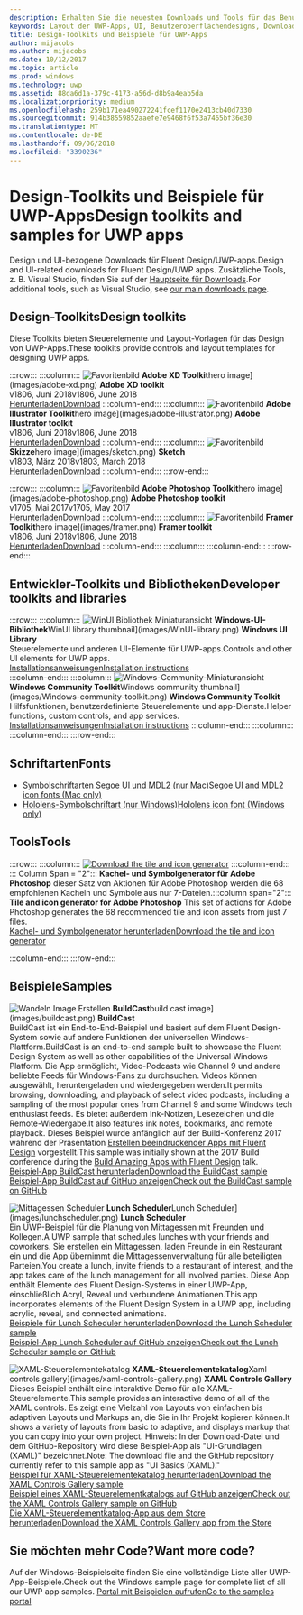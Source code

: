```yaml
---
description: Erhalten Sie die neuesten Downloads und Tools für das Benutzeroberflächenlayout und Steuerelementdesign für UWP-Apps.
keywords: Layout der UWP-Apps, UI, Benutzeroberflächendesigns, Downloads, UWP-Tools
title: Design-Toolkits und Beispiele für UWP-Apps
author: mijacobs
ms.author: mijacobs
ms.date: 10/12/2017
ms.topic: article
ms.prod: windows
ms.technology: uwp
ms.assetid: 88da6d1a-379c-4173-a56d-d8b9a4eab5da
ms.localizationpriority: medium
ms.openlocfilehash: 259b171ea490272241fcef1170e2413cb40d7330
ms.sourcegitcommit: 914b38559852aaefe7e9468f6f53a7465bf36e30
ms.translationtype: MT
ms.contentlocale: de-DE
ms.lasthandoff: 09/06/2018
ms.locfileid: "3390236"
---
```

# <a name="design-toolkits-and-samples-for-uwp-apps"></a><span data-ttu-id="4bc88-104">Design-Toolkits und Beispiele für UWP-Apps</span><span class="sxs-lookup"><span data-stu-id="4bc88-104">Design toolkits and samples for UWP apps</span></span>
 

<span data-ttu-id="4bc88-105">Design und UI-bezogene Downloads für Fluent Design/UWP-apps.</span><span class="sxs-lookup"><span data-stu-id="4bc88-105">Design and UI-related downloads for Fluent Design/UWP apps.</span></span> <span data-ttu-id="4bc88-106">Zusätzliche Tools, z. B. Visual Studio, finden Sie auf der <a href="https://developer.microsoft.com/downloads">Hauptseite für Downloads</a>.</span><span class="sxs-lookup"><span data-stu-id="4bc88-106">For additional tools, such as Visual Studio, see <a href="https://developer.microsoft.com/downloads">our main downloads page</a>.</span></span> 


## <a name="design-toolkits"></a><span data-ttu-id="4bc88-107">Design-Toolkits</span><span class="sxs-lookup"><span data-stu-id="4bc88-107">Design toolkits</span></span>

<span data-ttu-id="4bc88-108">Diese Toolkits bieten Steuerelemente und Layout-Vorlagen für das Design von UWP-Apps.</span><span class="sxs-lookup"><span data-stu-id="4bc88-108">These toolkits provide controls and layout templates for designing UWP apps.</span></span>

:::row:::
    :::column:::
        ![<span data-ttu-id="4bc88-109">Favoritenbild](images/adobe-xd.png) <b>Adobe XD Toolkit</b></span><span class="sxs-lookup"><span data-stu-id="4bc88-109">hero image](images/adobe-xd.png) <b>Adobe XD toolkit</b></span></span><br>
        <span data-ttu-id="4bc88-110">v1806, Juni 2018</span><span class="sxs-lookup"><span data-stu-id="4bc88-110">v1806, June 2018</span></span><br>
        <a href="https://aka.ms/adobexdtoolkit"><span data-ttu-id="4bc88-111">Herunterladen</span><span class="sxs-lookup"><span data-stu-id="4bc88-111">Download</span></span></a>
    :::column-end:::
    :::column:::
        ![<span data-ttu-id="4bc88-112">Favoritenbild](images/adobe-illustrator.png) <b>Adobe Illustrator Toolkit</b></span><span class="sxs-lookup"><span data-stu-id="4bc88-112">hero image](images/adobe-illustrator.png) <b>Adobe Illustrator toolkit</b></span></span><br>
        <span data-ttu-id="4bc88-113">v1806, Juni 2018</span><span class="sxs-lookup"><span data-stu-id="4bc88-113">v1806, June 2018</span></span><br>
        <a href="https://aka.ms/adobeillustratortoolkit"><span data-ttu-id="4bc88-114">Herunterladen</span><span class="sxs-lookup"><span data-stu-id="4bc88-114">Download</span></span></a>
    :::column-end:::
    :::column:::
        ![<span data-ttu-id="4bc88-115">Favoritenbild](images/sketch.png) <b>Skizze</b></span><span class="sxs-lookup"><span data-stu-id="4bc88-115">hero image](images/sketch.png) <b>Sketch</b></span></span><br>
        <span data-ttu-id="4bc88-116">v1803, März 2018</span><span class="sxs-lookup"><span data-stu-id="4bc88-116">v1803, March 2018</span></span><br>
        <a href="https://aka.ms/sketchtoolkit"><span data-ttu-id="4bc88-117">Herunterladen</span><span class="sxs-lookup"><span data-stu-id="4bc88-117">Download</span></span></a>
    :::column-end:::
:::row-end:::

:::row:::
    :::column:::
        ![<span data-ttu-id="4bc88-118">Favoritenbild](images/adobe-photoshop.png) <b>Adobe Photoshop Toolkit</b></span><span class="sxs-lookup"><span data-stu-id="4bc88-118">hero image](images/adobe-photoshop.png) <b>Adobe Photoshop toolkit</b></span></span><br>
        <span data-ttu-id="4bc88-119">v1705, Mai 2017</span><span class="sxs-lookup"><span data-stu-id="4bc88-119">v1705, May 2017</span></span><br>
        <a href="https://aka.ms/adobephotoshoptoolkit"><span data-ttu-id="4bc88-120">Herunterladen</span><span class="sxs-lookup"><span data-stu-id="4bc88-120">Download</span></span></a>
    :::column-end:::
    :::column:::
        ![<span data-ttu-id="4bc88-121">Favoritenbild](images/framer.png) <b>Framer Toolkit</b></span><span class="sxs-lookup"><span data-stu-id="4bc88-121">hero image](images/framer.png) <b>Framer toolkit</b></span></span><br>
        <span data-ttu-id="4bc88-122">v1806, Juni 2018</span><span class="sxs-lookup"><span data-stu-id="4bc88-122">v1806, June 2018</span></span><br>
        <a href="https://aka.ms/framertoolkit"><span data-ttu-id="4bc88-123">Herunterladen</span><span class="sxs-lookup"><span data-stu-id="4bc88-123">Download</span></span></a>
    :::column-end:::
    :::column:::
    :::column-end:::
:::row-end:::

## <a name="developer-toolkits-and-libraries"></a><span data-ttu-id="4bc88-124">Entwickler-Toolkits und Bibliotheken</span><span class="sxs-lookup"><span data-stu-id="4bc88-124">Developer toolkits and libraries</span></span>

:::row:::
    :::column:::
        ![<span data-ttu-id="4bc88-125">WinUI Bibliothek Miniaturansicht](images/WinUI-library.png) <b>Windows-UI-Bibliothek</b></span><span class="sxs-lookup"><span data-stu-id="4bc88-125">WinUI library thumbnail](images/WinUI-library.png) <b>Windows UI Library</b></span></span><br>
        <span data-ttu-id="4bc88-126">Steuerelemente und anderen UI-Elemente für UWP-apps.</span><span class="sxs-lookup"><span data-stu-id="4bc88-126">Controls and other UI elements for UWP apps.</span></span><br/>
        <a href="/uwp/toolkits/winui/getting-started"><span data-ttu-id="4bc88-127">Installationsanweisungen</span><span class="sxs-lookup"><span data-stu-id="4bc88-127">Installation instructions</span></span></a><br/>
    :::column-end:::
    :::column:::
        ![<span data-ttu-id="4bc88-128">Windows-Community-Miniaturansicht](images/Windows-community-toolkit.png) <b>Windows Community Toolkit</b></span><span class="sxs-lookup"><span data-stu-id="4bc88-128">Windows community thumbnail](images/Windows-community-toolkit.png) <b>Windows Community Toolkit</b></span></span><br>
        <span data-ttu-id="4bc88-129">Hilfsfunktionen, benutzerdefinierte Steuerelemente und app-Dienste.</span><span class="sxs-lookup"><span data-stu-id="4bc88-129">Helper functions, custom controls, and app services.</span></span><br />
        <a href="/windows/uwpcommunitytoolkit/getting-started"><span data-ttu-id="4bc88-130">Installationsanweisungen</span><span class="sxs-lookup"><span data-stu-id="4bc88-130">Installation instructions</span></span></a>
    :::column-end:::
    :::column:::
    :::column-end:::
:::row-end:::

## <a name="fonts"></a><span data-ttu-id="4bc88-131">Schriftarten</span><span class="sxs-lookup"><span data-stu-id="4bc88-131">Fonts</span></span>

* <a href="https://aka.ms/SegoeFonts"><span data-ttu-id="4bc88-132">Symbolschriftarten Segoe UI und MDL2 (nur Mac)</span><span class="sxs-lookup"><span data-stu-id="4bc88-132">Segoe UI and MDL2 icon fonts (Mac only)</span></span></a>
* <a href="https://aka.ms/hololensiconfont"><span data-ttu-id="4bc88-133">Hololens-Symbolschriftart (nur Windows)</span><span class="sxs-lookup"><span data-stu-id="4bc88-133">Hololens icon font (Windows only)</span></span></a>

## <a name="tools"></a><span data-ttu-id="4bc88-134">Tools</span><span class="sxs-lookup"><span data-stu-id="4bc88-134">Tools</span></span>

:::row:::
    :::column:::
        <a href="http://go.microsoft.com/fwlink/p/?LinkId=760394"><img src="images/tile-icon-generator.png" alt="Download the tile and icon generator"/></a>
    :::column-end:::
    <span data-ttu-id="4bc88-135">::: Column Span = "2"::: **Kachel- und Symbolgenerator für Adobe Photoshop** dieser Satz von Aktionen für Adobe Photoshop werden die 68 empfohlenen Kacheln und Symbole aus nur 7-Dateien.</span><span class="sxs-lookup"><span data-stu-id="4bc88-135">:::column span="2"::: **Tile and icon generator for Adobe Photoshop** This set of actions for Adobe Photoshop generates the 68 recommended tile and icon assets from just 7 files.</span></span> <br/><a href="http://go.microsoft.com/fwlink/p/?LinkId=760394"><span data-ttu-id="4bc88-136">Kachel- und Symbolgenerator herunterladen</span><span class="sxs-lookup"><span data-stu-id="4bc88-136">Download the tile and icon generator</span></span></a></p>
    :::column-end:::
:::row-end:::

    
## <a name="samples"></a><span data-ttu-id="4bc88-137">Beispiele</span><span class="sxs-lookup"><span data-stu-id="4bc88-137">Samples</span></span>

![<span data-ttu-id="4bc88-138">Wandeln Image Erstellen](images/buildcast.png)
**BuildCast**</span><span class="sxs-lookup"><span data-stu-id="4bc88-138">build cast image](images/buildcast.png)
**BuildCast**</span></span><br>
<span data-ttu-id="4bc88-139">BuildCast ist ein End-to-End-Beispiel und basiert auf dem Fluent Design-System sowie auf andere Funktionen der universellen Windows-Plattform.</span><span class="sxs-lookup"><span data-stu-id="4bc88-139">BuildCast is an end-to-end sample built to showcase the Fluent Design System as well as other capabilities of the Universal Windows Platform.</span></span> <span data-ttu-id="4bc88-140">Die App ermöglicht, Video-Podcasts wie Channel 9 und andere beliebte Feeds für Windows-Fans zu durchsuchen. Videos können ausgewählt, heruntergeladen und wiedergegeben werden.</span><span class="sxs-lookup"><span data-stu-id="4bc88-140">It permits browsing, downloading, and playback of select video podcasts, including a sampling of the most popular ones from Channel 9 and some Windows tech enthusiast feeds.</span></span> <span data-ttu-id="4bc88-141">Es bietet außerdem Ink-Notizen, Lesezeichen und die Remote-Wiedergabe.</span><span class="sxs-lookup"><span data-stu-id="4bc88-141">It also features ink notes, bookmarks, and remote playback.</span></span> <span data-ttu-id="4bc88-142">Dieses Beispiel wurde anfänglich auf der Build-Konferenz 2017 während der Präsentation <a href="https://channel9.msdn.com/Events/Build/2017/B8034">Erstellen beeindruckender Apps mit Fluent Design</a> vorgestellt.</span><span class="sxs-lookup"><span data-stu-id="4bc88-142">This sample was initially shown at the 2017 Build conference during the <a href="https://channel9.msdn.com/Events/Build/2017/B8034">Build Amazing Apps with Fluent Design</a> talk.</span></span> <br>
<a href="https://github.com/Microsoft/BuildCast/archive/master.zip"><span data-ttu-id="4bc88-143">Beispiel-App BuildCast herunterladen</span><span class="sxs-lookup"><span data-stu-id="4bc88-143">Download the BuildCast sample</span></span></a> <br><a href="https://github.com/Microsoft/BuildCast"><span data-ttu-id="4bc88-144">Beispiel-App BuildCast auf GitHub anzeigen</span><span class="sxs-lookup"><span data-stu-id="4bc88-144">Check out the BuildCast sample on GitHub</span></span></a>

![<span data-ttu-id="4bc88-145">Mittagessen Scheduler](images/lunchscheduler.png)
**Lunch Scheduler**</span><span class="sxs-lookup"><span data-stu-id="4bc88-145">Lunch Scheduler](images/lunchscheduler.png)
**Lunch Scheduler**</span></span><br>
<span data-ttu-id="4bc88-146">Ein UWP-Beispiel für die Planung von Mittagessen mit Freunden und Kollegen.</span><span class="sxs-lookup"><span data-stu-id="4bc88-146">A UWP sample that schedules lunches with your friends and coworkers.</span></span> <span data-ttu-id="4bc88-147">Sie erstellen ein Mittagessen, laden Freunde in ein Restaurant ein und die App übernimmt die Mittagessenverwaltung für alle beteiligten Parteien.</span><span class="sxs-lookup"><span data-stu-id="4bc88-147">You create a lunch, invite friends to a restaurant of interest, and the app takes care of the lunch management for all involved parties.</span></span> <span data-ttu-id="4bc88-148">Diese App enthält Elemente des Fluent Design-Systems in einer UWP-App, einschließlich Acryl, Reveal und verbundene Animationen.</span><span class="sxs-lookup"><span data-stu-id="4bc88-148">This app incorporates elements of the Fluent Design System in a UWP app, including acrylic, reveal, and connected animations.</span></span> <br/><a href="https://github.com/Microsoft/Windows-appsample-lunch-scheduler/archive/master.zip"><span data-ttu-id="4bc88-149">Beispiele für Lunch Scheduler herunterladen</span><span class="sxs-lookup"><span data-stu-id="4bc88-149">Download the Lunch Scheduler sample</span></span></a><br/><a href="https://github.com/Microsoft/Windows-appsample-lunch-scheduler"><span data-ttu-id="4bc88-150">Beispiel-App Lunch Scheduler auf GitHub anzeigen</span><span class="sxs-lookup"><span data-stu-id="4bc88-150">Check out the Lunch Scheduler sample on GitHub</span></span></a></p>  

![<span data-ttu-id="4bc88-151">XAML-Steuerelementekatalog](images/xaml-controls-gallery.png)
**XAML-Steuerelementekatalog**</span><span class="sxs-lookup"><span data-stu-id="4bc88-151">Xaml controls gallery](images/xaml-controls-gallery.png)
**XAML Controls Gallery**</span></span><br>
<span data-ttu-id="4bc88-152">Dieses Beispiel enthält eine interaktive Demo für alle XAML-Steuerelemente.</span><span class="sxs-lookup"><span data-stu-id="4bc88-152">This sample provides an interactive demo of all of the XAML controls.</span></span> <span data-ttu-id="4bc88-153">Es zeigt eine Vielzahl von Layouts von einfachen bis adaptiven Layouts und Markups an, die Sie in Ihr Projekt kopieren können.</span><span class="sxs-lookup"><span data-stu-id="4bc88-153">It shows a variety of layouts from basic to adaptive, and displays markup that you can copy into your own project.</span></span> <span data-ttu-id="4bc88-154">Hinweis: In der Download-Datei und dem GitHub-Repository wird diese Beispiel-App als "UI-Grundlagen (XAML)" bezeichnet.</span><span class="sxs-lookup"><span data-stu-id="4bc88-154">Note: The download file and the GitHub repository currently refer to this sample app as "UI Basics (XAML)."</span></span> <br/><a href="https://github.com/Microsoft/Windows-universal-samples/archive/master.zip"><span data-ttu-id="4bc88-155">Beispiel für XAML-Steuerelementekatalog herunterladen</span><span class="sxs-lookup"><span data-stu-id="4bc88-155">Download the XAML Controls Gallery sample</span></span></a><br/><a href="https://github.com/Microsoft/Windows-universal-samples/tree/master/Samples/XamlUIBasics"><span data-ttu-id="4bc88-156">Beispiel eines XAML-Steuerelementkatalogs auf GitHub anzeigen</span><span class="sxs-lookup"><span data-stu-id="4bc88-156">Check out the XAML Controls Gallery sample on GitHub</span></span></a> <br/><a href="https://www.microsoft.com/store/apps/9msvh128x2zt"><span data-ttu-id="4bc88-157">Die XAML-Steuerelementkatalog-App aus dem Store herunterladen</span><span class="sxs-lookup"><span data-stu-id="4bc88-157">Download the XAML Controls Gallery app from the Store</span></span></a></p>

## <a name="want-more-code"></a><span data-ttu-id="4bc88-158">Sie möchten mehr Code?</span><span class="sxs-lookup"><span data-stu-id="4bc88-158">Want more code?</span></span>

<span data-ttu-id="4bc88-159">Auf der Windows-Beispielseite finden Sie eine vollständige Liste aller UWP-App-Beispiele.</span><span class="sxs-lookup"><span data-stu-id="4bc88-159">Check out the Windows sample page for complete list of all our UWP app samples.</span></span> <a href="https://developer.microsoft.com/samples"><span data-ttu-id="4bc88-160">Portal mit Beispielen aufrufen</span><span class="sxs-lookup"><span data-stu-id="4bc88-160">Go to the samples portal</span></span></a>
